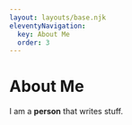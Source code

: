 ```yaml
---
layout: layouts/base.njk
eleventyNavigation:
  key: About Me
  order: 3
---
```

# About Me

I am a **person** that writes stuff.